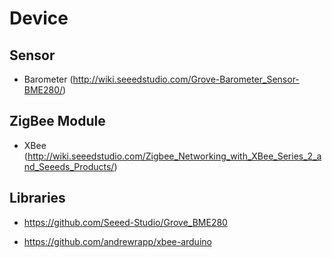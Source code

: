 # Device


## Sensor
- Barometer (http://wiki.seeedstudio.com/Grove-Barometer_Sensor-BME280/)


## ZigBee Module
- XBee (http://wiki.seeedstudio.com/Zigbee_Networking_with_XBee_Series_2_and_Seeeds_Products/)


## Libraries
- https://github.com/Seeed-Studio/Grove_BME280

- https://github.com/andrewrapp/xbee-arduino

